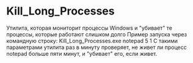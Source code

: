 # Kill_Long_Processes
 Утилита, которая мониторит процессы Windows и "убивает" те процессы, которые работают слишком долго
 Пример запуска через командную строку:
Kill_Long_Processes.exe notepad 5 1
С такими параметрами утилита раз в минуту проверяет, не живет ли процесс notepad больше пяти минут, и "убивает" его, если живет.

